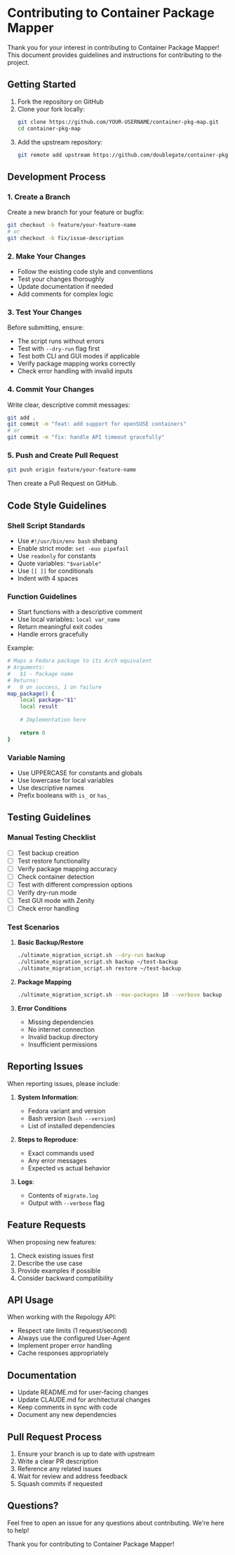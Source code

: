 # Contributing to Container Package Mapper

Thank you for your interest in contributing to Container Package Mapper! This document provides guidelines and instructions for contributing to the project.

## Getting Started

1. Fork the repository on GitHub
2. Clone your fork locally:
   ```bash
   git clone https://github.com/YOUR-USERNAME/container-pkg-map.git
   cd container-pkg-map
   ```
3. Add the upstream repository:
   ```bash
   git remote add upstream https://github.com/doublegate/container-pkg-map.git
   ```

## Development Process

### 1. Create a Branch

Create a new branch for your feature or bugfix:
```bash
git checkout -b feature/your-feature-name
# or
git checkout -b fix/issue-description
```

### 2. Make Your Changes

- Follow the existing code style and conventions
- Test your changes thoroughly
- Update documentation if needed
- Add comments for complex logic

### 3. Test Your Changes

Before submitting, ensure:
- The script runs without errors
- Test with `--dry-run` flag first
- Test both CLI and GUI modes if applicable
- Verify package mapping works correctly
- Check error handling with invalid inputs

### 4. Commit Your Changes

Write clear, descriptive commit messages:
```bash
git add .
git commit -m "feat: add support for openSUSE containers"
# or
git commit -m "fix: handle API timeout gracefully"
```

### 5. Push and Create Pull Request

```bash
git push origin feature/your-feature-name
```

Then create a Pull Request on GitHub.

## Code Style Guidelines

### Shell Script Standards

- Use `#!/usr/bin/env bash` shebang
- Enable strict mode: `set -euo pipefail`
- Use `readonly` for constants
- Quote variables: `"$variable"`
- Use `[[ ]]` for conditionals
- Indent with 4 spaces

### Function Guidelines

- Start functions with a descriptive comment
- Use local variables: `local var_name`
- Return meaningful exit codes
- Handle errors gracefully

Example:
```bash
# Maps a Fedora package to its Arch equivalent
# Arguments:
#   $1 - Package name
# Returns:
#   0 on success, 1 on failure
map_package() {
    local package="$1"
    local result
    
    # Implementation here
    
    return 0
}
```

### Variable Naming

- Use UPPERCASE for constants and globals
- Use lowercase for local variables
- Use descriptive names
- Prefix booleans with `is_` or `has_`

## Testing Guidelines

### Manual Testing Checklist

- [ ] Test backup creation
- [ ] Test restore functionality
- [ ] Verify package mapping accuracy
- [ ] Check container detection
- [ ] Test with different compression options
- [ ] Verify dry-run mode
- [ ] Test GUI mode with Zenity
- [ ] Check error handling

### Test Scenarios

1. **Basic Backup/Restore**
   ```bash
   ./ultimate_migration_script.sh --dry-run backup
   ./ultimate_migration_script.sh backup ~/test-backup
   ./ultimate_migration_script.sh restore ~/test-backup
   ```

2. **Package Mapping**
   ```bash
   ./ultimate_migration_script.sh --max-packages 10 --verbose backup
   ```

3. **Error Conditions**
   - Missing dependencies
   - No internet connection
   - Invalid backup directory
   - Insufficient permissions

## Reporting Issues

When reporting issues, please include:

1. **System Information**:
   - Fedora variant and version
   - Bash version (`bash --version`)
   - List of installed dependencies

2. **Steps to Reproduce**:
   - Exact commands used
   - Any error messages
   - Expected vs actual behavior

3. **Logs**:
   - Contents of `migrate.log`
   - Output with `--verbose` flag

## Feature Requests

When proposing new features:

1. Check existing issues first
2. Describe the use case
3. Provide examples if possible
4. Consider backward compatibility

## API Usage

When working with the Repology API:

- Respect rate limits (1 request/second)
- Always use the configured User-Agent
- Implement proper error handling
- Cache responses appropriately

## Documentation

- Update README.md for user-facing changes
- Update CLAUDE.md for architectural changes
- Keep comments in sync with code
- Document any new dependencies

## Pull Request Process

1. Ensure your branch is up to date with upstream
2. Write a clear PR description
3. Reference any related issues
4. Wait for review and address feedback
5. Squash commits if requested

## Questions?

Feel free to open an issue for any questions about contributing. We're here to help!

Thank you for contributing to Container Package Mapper!